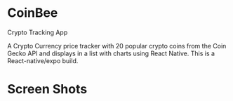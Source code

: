 # CoinBee
Crypto Tracking App 


A Crypto Currency price tracker with 20 popular crypto coins from the Coin Gecko API and displays in a list with charts using React Native.
This is a React-native/expo build.

# Screen Shots
